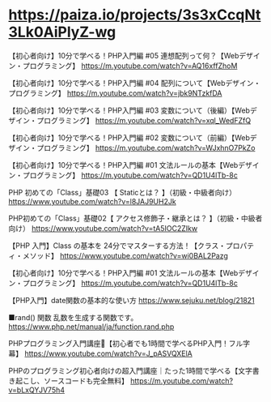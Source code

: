 # https://paiza.io/projects/3s3xCcqNt3Lk0AiPlyZ-wg

【初心者向け】10分で学べる！PHP入門編 #05 連想配列って何？【Webデザイン・プログラミング】
https://m.youtube.com/watch?v=AQ16xffZhoM

【初心者向け】10分で学べる！PHP入門編 #04 配列について【Webデザイン・プログラミング】
https://m.youtube.com/watch?v=jbk9NTzkfDA

【初心者向け】10分で学べる！PHP入門編 #03 変数について（後編）【Webデザイン・プログラミング】
https://m.youtube.com/watch?v=xql_WedFZfQ

【初心者向け】10分で学べる！PHP入門編 #02 変数について（前編）【Webデザイン・プログラミング】
https://m.youtube.com/watch?v=WJxhnO7PkZo

【初心者向け】10分で学べる！PHP入門編 #01 文法ルールの基本【Webデザイン・プログラミング】
https://m.youtube.com/watch?v=QD1U4lTb-8c

PHP 初めての「Class」基礎03 【 Staticとは？ 】（初級・中級者向け）
https://www.youtube.com/watch?v=l8JAJ9UH2Jk

PHP初めての「Class」基礎02【 アクセス修飾子・継承とは？ 】（初級・中級者向け）
https://www.youtube.com/watch?v=tA5IOC2ZIkw

【PHP 入門】Class の基本を 24分でマスターする方法！【クラス・プロパティ・メソッド】
https://www.youtube.com/watch?v=wi0BAL2Pazg

【初心者向け】10分で学べる！PHP入門編 #01 文法ルールの基本【Webデザイン・プログラミング】
https://m.youtube.com/watch?v=QD1U4lTb-8c


【PHP入門】date関数の基本的な使い方
https://www.sejuku.net/blog/21821

■rand() 関数
乱数を生成する関数です。
https://www.php.net/manual/ja/function.rand.php

PHPプログラミング入門講座🔰【初心者でも1時間で学べるPHP入門！フル字幕】
https://www.youtube.com/watch?v=J_pASVQXElA

PHPのプログラミング初心者向けの超入門講座｜たった1時間で学べる【文字書き起こし、ソースコードも完全無料】
https://m.youtube.com/watch?v=bLxQYJV75h4
